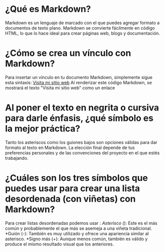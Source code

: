 # ¿Qué es Markdown?
Markdown es un lenguaje de marcado con el que puedes agregar formato a documentos de texto plano. Markdown se convierte fácilmente en código HTML, lo que lo hace ideal para crear páginas web, blogs y documentación.

# ¿Cómo se crea un vínculo con Markdown?
Para insertar un vínculo en tu documento Markdown, simplemente sigue esta sintaxis:
[Visita mi sitio web](https://mi-sitio-web.com)
Al renderizar este código Markdown, se mostrará el texto "Visita mi sitio web" como un enlace

# Al poner el texto en negrita o cursiva para darle énfasis, ¿qué símbolo es la mejor práctica?
Tanto los asteriscos como los guiones bajos son opciones válidas para dar formato al texto en Markdown.
La elección final depende de tus preferencias personales y de las convenciones del proyecto en el que estés trabajando.

# ¿Cuáles son los tres símbolos que puedes usar para crear una lista desordenada (con viñetas) con Markdown?
Para crear listas desordenadas podemos usar :
*Asterisco (*): Este es el más común y probablemente el que más se asemeja a una viñeta tradicional.
*Guión (-): También es muy utilizado y ofrece una apariencia similar al asterisco.
*Signo más (+): Aunque menos común, también es válido y produce el mismo resultado visual que los anteriores.
